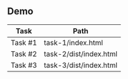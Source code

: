 ## Demo

| Task | Path |
| ------ | ------ |
| Task #1 | task-1/index.html |
| Task #2 | task-2/dist/index.html |
| Task #3 | task-3/dist/index.html |
